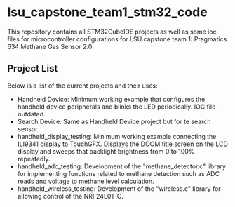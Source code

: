 # lsu_capstone_team1_stm32_code
This repository contains all STM32CubeIDE projects as well as some ioc files for microcontroller configurations for LSU capstone team 1: Pragmatics 634 Methane Gas Sensor 2.0.

## Project List
Below is a list of the current projects and their uses:
* Handheld Device: Minimum working example that configures the handheld device peripherals and blinks the LED periodically. IOC file outdated.
* Search Device: Same as Handheld Device project but for te search sensor.
* handheld_display_testing: Minimum working example connecting the ILI9341 display to TouchGFX. Displays the DOOM title screen on the LCD display and sweeps that backlight brightness from 0 to 100% repeatedly.
* handheld_adc_testing: Development of the "methane_detector.c" library for implementing functions related to methane detection such as ADC reads and voltage to methane level calculation.
* handheld_wireless_testing: Development of the "wireless.c" library for allowing control of the NRF24L01 IC.
